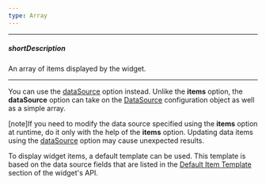 ```yaml
---
type: Array
---
```

---
##### shortDescription
An array of items displayed by the widget.

---
You can use the [dataSource](/api-reference/10%20UI%20Widgets/CollectionWidget/1%20Configuration/dataSource.md '{basewidgetpath}/Configuration/#dataSource') option instead. Unlike the **items** option, the **dataSource** option can take on the [DataSource](/api-reference/30%20Data%20Layer/DataSource '/Documentation/ApiReference/Data_Layer/DataSource/') configuration object as well as a simple array.

[note]If you need to modify the data source specified using the **items** option at runtime, do it only with the help of the **items** option. Updating data items using the [dataSource](/api-reference/10%20UI%20Widgets/CollectionWidget/1%20Configuration/dataSource.md '{basewidgetpath}/Configuration/#dataSource') option may cause unexpected results.

To display widget items, a default template can be used. This template is based on the data source fields that are listed in the [Default Item Template](/api-reference/10%20UI%20Widgets/CollectionWidget/5%20Default%20Item%20Template '{basewidgetpath}/Default_Item_Template/') section of the widget's API.